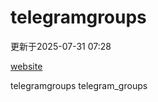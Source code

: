 # telegramgroups
更新于2025-07-31 07:28

[website](https://allgroups.github.io/telegramgroups/)

telegramgroups
telegram_groups
